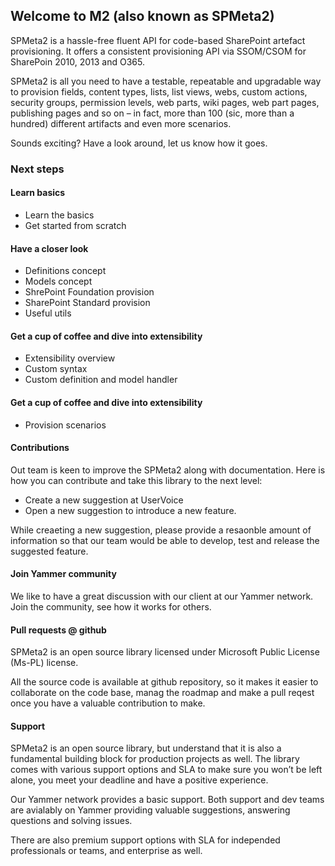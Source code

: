 ﻿---
Title: 'SPMeta2 Home'
Tile: true
TileTitle: 'SPMeta2'
TileOrder: 10
TileDescription: 'Hassle-free SharePoint artifact provisioning framework for SP2010, SP2013 and O365.'
---
## Welcome to M2 (also known as SPMeta2) 

SPMeta2 is a hassle-free fluent API for code-based SharePoint artefact provisioning.
It offers a consistent provisioning API via SSOM/CSOM for SharePoin 2010, 2013 and O365.

SPMeta2 is all you need to have a testable, repeatable and upgradable way to provision fields, content types, lists, list views, webs,
custom actions, security groups, permission levels, web parts, wiki pages, web part pages, publishing pages and so on – in fact,
more than 100 (sic, more than a hundred) different artifacts and even more scenarios.

Sounds exciting? Have a look around, let us know how it goes.

### Next steps

#### Learn basics
* Learn the basics
* Get started from scratch

#### Have a closer look
* Definitions concept
* Models concept
* ShrePoint Foundation provision
* SharePoint Standard provision
* Useful utils

#### Get a cup of coffee and dive into extensibility
* Extensibility overview
* Custom syntax
* Custom definition and model handler

#### Get a cup of coffee and dive into extensibility
* Provision scenarios

#### Contributions
Out team is keen to improve the SPMeta2 along with documentation. Here is how you can contribute and take this library to the next level:

* Create a new suggestion at UserVoice
* Open a new suggestion to introduce a new feature.

While creaeting a new suggestion, please provide a resaonble amount of information so that our team would be able to develop, test and release the suggested feature.

#### Join Yammer community

We like to have a great discussion with our client at our Yammer network.
Join the community, see how it works for others.

#### Pull requests @ github

SPMeta2 is an open source library licensed under Microsoft Public License (Ms-PL) license.

All the source code is available at github repository, so it makes it easier to collaborate on the code base, manag the roadmap and make a pull reqest once you have a valuable contribution to make.

#### Support
SPMeta2 is an open source library, but understand that it is also a fundamental building block for production projects as well.
The library comes with various support options and SLA to make sure you won’t be left alone, you meet your deadline and have a positive experience.

Our Yammer network provides a basic support. Both support and dev teams are avialably on Yammer providing valuable suggestions, answering questions and solving issues.

There are also premium support options with SLA for independed professionals or teams, and enterprise as well.